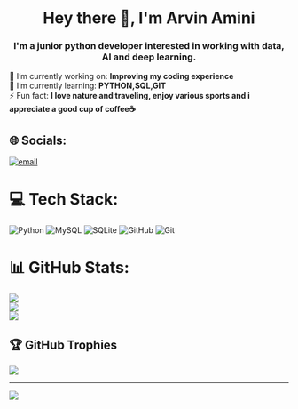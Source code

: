 <h1 align="center">Hey there 🍻, I'm Arvin Amini</h1>
<h3 align="center">I'm a junior python developer interested in working with data, AI and deep learning.</h3>

🔭 I’m currently working on: **Improving my coding experience**<br>🌱 I’m currently learning: **PYTHON,SQL,GIT**<br>⚡ Fun fact: **I love nature and traveling, enjoy various sports and i appreciate a good cup of coffee☕**<br>


## 🌐 Socials:
[![email](https://img.shields.io/badge/Email-D14836?logo=gmail&logoColor=white)](mailto:arvin.workshop101@gmail.com) 

# 💻 Tech Stack:
![Python](https://img.shields.io/badge/python-3670A0?style=flat&logo=python&logoColor=ffdd54) ![MySQL](https://img.shields.io/badge/mysql-4479A1.svg?style=flat&logo=mysql&logoColor=white) ![SQLite](https://img.shields.io/badge/sqlite-%2307405e.svg?style=flat&logo=sqlite&logoColor=white) ![GitHub](https://img.shields.io/badge/github-%23121011.svg?style=flat&logo=github&logoColor=white) ![Git](https://img.shields.io/badge/git-%23F05033.svg?style=flat&logo=git&logoColor=white)

# 📊 GitHub Stats:
![](https://github-readme-stats.vercel.app/api?username=ArvinAminii&theme=transparent&hide_border=false&include_all_commits=true&count_private=false)<br/>
![](https://nirzak-streak-stats.vercel.app/?user=ArvinAminii&theme=transparent&hide_border=false)<br/>
![](https://github-readme-stats.vercel.app/api/top-langs/?username=ArvinAminii&theme=transparent&hide_border=false&include_all_commits=true&count_private=false&layout=compact)

## 🏆 GitHub Trophies
![](https://github-profile-trophy.vercel.app/?username=ArvinAminii&theme=transparent&no-frame=false&no-bg=true&margin-w=4)

---
[![](https://visitcount.itsvg.in/api?id=ArvinAminii&icon=5&color=1)](https://visitcount.itsvg.in)

